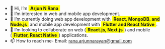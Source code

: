 - 👋 Hi, I’m <strong style="background-color: yellow; padding: 0.1em 0.4em;">Arjun N Rana</strong>
- 👀 I’m interested in web and mobile app development.
- 🌱 I’m currently doing web app development with <strong style="background-color: yellow; padding: 0.1em 0.4em;">React, MongoDB, and Node.js</strong> and mobile app development with <strong style="background-color: yellow; padding: 0.1em 0.4em;">Flutter and React Native</strong>.
- 💞️ I’m looking to collaborate on web (<strong style="background-color: yellow; padding: 0.1em 0.4em;">React.js, Next.js</strong>) and mobile (<strong style="background-color: yellow; padding: 0.1em 0.4em;">Flutter, React Native</strong>) applications.
- 📫 How to reach me- Email: <a href="mailto:rana.arjunnarayan@gmail.com" style="color: blue;">rana.arjunnarayan@gmail.com</a>

<!---
arjunnrana/arjunnrana is a ✨ special ✨ repository because its `README.md` (this file) appears on your GitHub profile.
You can click the Preview link to take a look at your changes.
--->
